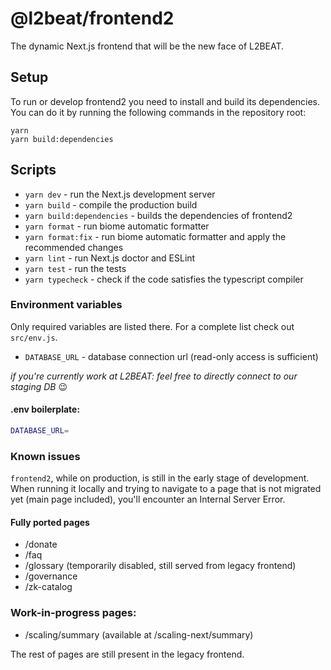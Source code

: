 # @l2beat/frontend2

The dynamic Next.js frontend that will be the new face of L2BEAT.

## Setup

To run or develop frontend2 you need to install and build its dependencies. You can do it by running the following
commands in the repository root:

```
yarn
yarn build:dependencies
```

## Scripts

- `yarn dev` - run the Next.js development server
- `yarn build` - compile the production build
- `yarn build:dependencies` - builds the dependencies of frontend2
- `yarn format` - run biome automatic formatter
- `yarn format:fix` - run biome automatic formatter and apply the recommended changes
- `yarn lint` - run Next.js doctor and ESLint
- `yarn test` - run the tests
- `yarn typecheck` - check if the code satisfies the typescript compiler

### Environment variables
Only required variables are listed there. For a complete list check out `src/env.js`.

- `DATABASE_URL` - database connection url (read-only access is sufficient)

*if you're currently work at L2BEAT: feel free to directly connect to our staging DB* 😉

#### .env boilerplate:

```bash
DATABASE_URL=
```

### Known issues

`frontend2`, while on production, is still in the early stage of development. When running it locally and trying to navigate to a page that is not migrated yet (main page included), you'll encounter an Internal Server Error.

#### Fully ported pages
- /donate
- /faq
- /glossary (temporarily disabled, still served from legacy frontend)
- /governance
- /zk-catalog

### Work-in-progress pages:
- /scaling/summary (available at /scaling-next/summary)

The rest of pages are still present in the legacy frontend.